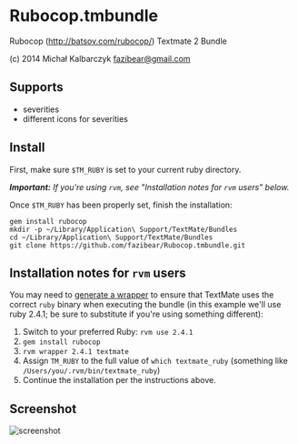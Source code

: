 Rubocop.tmbundle
================

Rubocop (http://batsov.com/rubocop/) Textmate 2 Bundle

(c) 2014 Michał Kalbarczyk fazibear@gmail.com

Supports
--------
* severities
* different icons for severities

Install
-------

First, make sure `$TM_RUBY` is set to your current ruby directory.

_**Important:** If you're using `rvm`, see "Installation notes for `rvm` users" below._

Once `$TM_RUBY` has been properly set, finish the installation:

    gem install rubocop
    mkdir -p ~/Library/Application\ Support/TextMate/Bundles
    cd ~/Library/Application\ Support/TextMate/Bundles
    git clone https://github.com/fazibear/Rubocop.tmbundle.git

Installation notes for `rvm` users
----------------------------------

You may need to [generate a wrapper](https://rvm.io/integration/textmate) to ensure that TextMate uses the correct `ruby` binary when executing the bundle (in this example we'll use ruby 2.4.1; be sure to substitute if you're using something different):

1. Switch to your preferred Ruby: `rvm use 2.4.1`
2. `gem install rubocop`
3. `rvm wrapper 2.4.1 textmate`
4. Assign `TM_RUBY` to the full value of `which textmate_ruby` (something like `/Users/you/.rvm/bin/textmate_ruby`)
5. Continue the installation per the instructions above.

Screenshot
----------
![screenshot](Support/screenshot.png?raw=true "screenshot")

